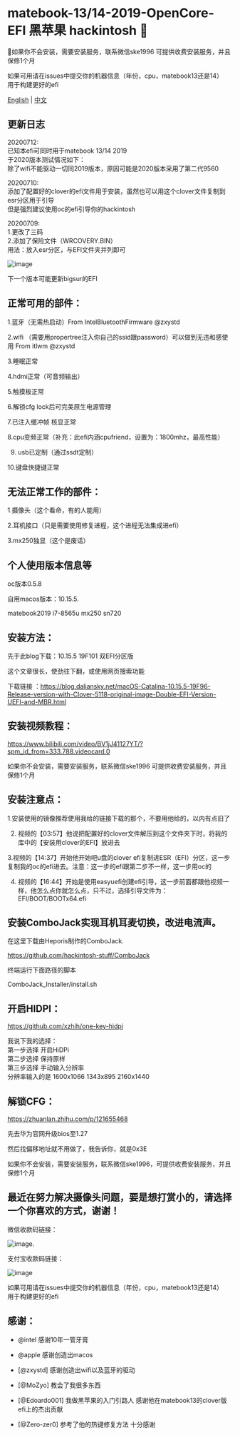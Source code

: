 # matebook-13/14-2019-OpenCore-EFI 黑苹果 hackintosh 
  
如果你不会安装，需要安装服务，联系微信ske1996
可提供收费安装服务，并且保修1个月  

如果可用请在issues中提交你的机器信息（年份，cpu，matebook13还是14）  
用于构建更好的efi

[English](readme-eng.md) | [中文](readme-cn.md)    


## 更新日志  
20200712:  
已知本efi可同时用于matebook 13/14 2019  
于2020版本测试情况如下：  
除了wifi不能驱动一切同2019版本，原因可能是2020版本采用了第二代9560

20200710:  
添加了配置好的clover的efi文件用于安装，虽然也可以用这个clover文件复制到esr分区用于引导   
但是强烈建议使用oc的efi引导你的hackintosh  

20200709:  
1.更改了三码  
2.添加了保险文件（WRCOVERY.BIN）  
用法：放入esr分区，与EFI文件夹并列即可

![image](https://github.com/ske1996/matebook-13-2019-oc-efi/blob/master/%E6%88%AA%E5%B1%8F0002-07-12%2023.29.34.png?raw=true)

下一个版本可能更新bigsur的EFI

## 正常可用的部件：
  
  
1.蓝牙（无需热启动）From IntelBluetoothFirmware @zxystd

2.wifi （需要用propertree注入你自己的ssid跟password）可以做到无违和感使用 From itlwm @zxystd

3.睡眠正常

4.hdmi正常（可音频输出）

5.触摸板正常

6.解锁cfg lock后可完美原生电源管理

7.已注入缓冲帧 核显正常

8.cpu变频正常（补充：此efi内涵cpufriend，设置为：1800mhz，最高性能）

9. usb已定制（通过ssdt定制）

10.键盘快捷键正常

  
  
## 无法正常工作的部件：  


1.摄像头（这个看命，有的人能用）

2.耳机接口（只是需要使用修复进程，这个进程无法集成进efi）

3.mx250独显（这个是废话）

  
## 个人使用版本信息等   
oc版本0.5.8

自用macos版本：10.15.5. 

matebook2019 i7-8565u mx250 sn720

## 安装方法：  


先于此blog下载：10.15.5 19F101 双EFI分区版

这个文章很长，使劲往下翻，或使用网页搜索功能

下载链接
：https://blog.daliansky.net/macOS-Catalina-10.15.5-19F96-Release-version-with-Clover-5118-original-image-Double-EFI-Version-UEFI-and-MBR.html
  
    
      
## 安装视频教程：

https://www.bilibili.com/video/BV1jJ41127YT/?spm_id_from=333.788.videocard.0
  
如果你不会安装，需要安装服务，联系微信ske1996
可提供收费安装服务，并且保修1个月  
## 安装注意点：  


1.安装使用的镜像推荐使用我给的链接下载的那个，不要用他给的，以内有点旧了

2. 视频的【03:57】他说把配置好的clover文件解压到这个文件夹下时，将我的库中的【安装用clover的EFI】放进去  

3.视频的【14:37】开始他开始吧u盘的clover efi复制进ESR（EFI）分区，这一步复制我的oc的efi进去。注意：这一步的efi跟第二步不一样，这一步用oc的

4. 视频的【16:44】开始是使用easyuefi创建efi引导，这一步前面都跟他视频一样，他怎么点你就怎么点，只不过，选择引导文件为：EFI/BOOT/BOOTx64.efi
  
  

## 安装ComboJack实现耳机耳麦切换，改进电流声。

在这里下载由Heporis制作的ComboJack.

https://github.com/hackintosh-stuff/ComboJack


终端运行下面路径的脚本

ComboJack_Installer/install.sh
  
  


## 开启HIDPI：

https://github.com/xzhih/one-key-hidpi
 

我说下我的选择：  
第一步选择 开启HiDPi  
第二步选择 保持原样  
第三步选择 手动输入分辨率  
分辨率输入的是 1600x1066 1343x895 2160x1440  
  
  
## 解锁CFG：

https://zhuanlan.zhihu.com/p/121655468

先去华为官网升级bios至1.27

然后找偏移地址就不用做了，我告诉你，就是0x3E



  
如果你不会安装，需要安装服务，联系微信ske1996，可提供收费安装服务，并且保修1个月
      
      
## 最近在努力解决摄像头问题，要是想打赏小的，请选择一个你喜欢的方式，谢谢！


微信收款码链接：

![image](https://github.com/ske1996/matebook-13-2019-oc-efi/blob/master/%E5%BE%AE%E4%BF%A1.jpg?raw=true). 
  
  

支付宝收款码链接：

![image](https://github.com/ske1996/matebook-13-2019-oc-efi/blob/master/%E6%94%AF%E4%BB%98%E5%AE%9D.jpg?raw=true)

  
  
    
    
  
  
如果可用请在issues中提交你的机器信息（年份，cpu，matebook13还是14）  
用于构建更好的efi

## 感谢：

- @intel 感谢10年一管牙膏

- @apple 感谢创造出macos

- [@zxystd] 感谢创造出wifi以及蓝牙的驱动

- [@MoZyo] 教会了我很多东西

- [@Edoardo001] 我做黑苹果的入门引路人 感谢他在matebook13的clover版efi上的杰出贡献

- [@Zero-zer0] 参考了他的热键修复方法 十分感谢

